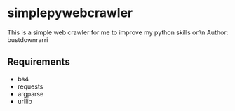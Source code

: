 # simplepywebcrawler
This is a simple web crawler for me to improve my python skills on\n
Author: bustdownrarri

## Requirements
- bs4
- requests
- argparse
- urllib
